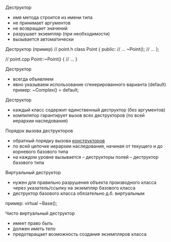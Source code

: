 Деструктор 
- имя метода строится из имени типа 
- не принимает аргументов 
- не возвращает значений 
- разрушает экземпляр (при необходимости) 
- вызывается автоматически

Деструктор (пример) 
// point.h 
class Point { 
  public: 
    // … 
   ~Point(); 
    // … 
}; 

// point.cpp
Point::~Point() { 
  // … 
}

Деструктор 
- всегда объявляем
- явно указываем использование сгенерированного варианта (default) 
пример: 
~Complex() = default;

Деструктор
- каждый класс содержит единственный деструктор (без аргументов) 
- компилятор гарантирует вызов всех деструкторов (по всей иерархии наследования)

Порядок вызова деструкторов 
- обратный порядку вызова [конструкторов](конструктор) 
- по всей цепочке иерархии наследования, начиная от текущего и до корневого базового типа 
- на каждом уровне вызывается 
  – деструкторы полей
  – деструктор базового типа

Виртуальный деструктор 
- нужен для правильно разрушения объекта производного класса через указатель/ссылку на экземпляр базового класса 
- деструктор базового класса обязательно д.б. виртуальным

пример: virtual ~Base();

Чисто виртуальный деструктор
- имеет право быть 
- должен иметь тело
- предотвращает возможность создания экземпляров класса
